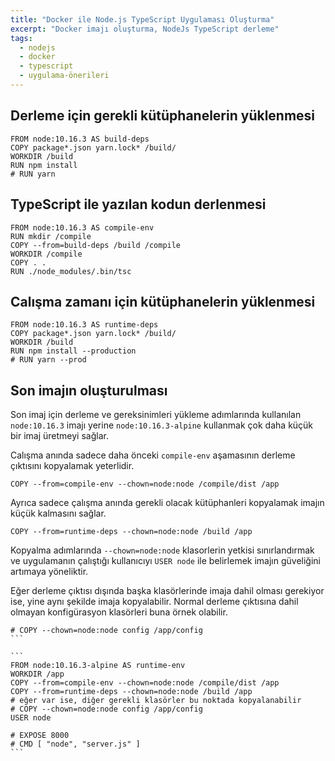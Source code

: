 ```yaml
---
title: "Docker ile Node.js TypeScript Uygulaması Oluşturma"
excerpt: "Docker imajı oluşturma, NodeJs TypeScript derleme"
tags: 
  - nodejs
  - docker
  - typescript
  - uygulama-önerileri
---
```


## Derleme için gerekli kütüphanelerin yüklenmesi

```
FROM node:10.16.3 AS build-deps
COPY package*.json yarn.lock* /build/
WORKDIR /build
RUN npm install
# RUN yarn
```

## TypeScript ile yazılan kodun derlenmesi

```
FROM node:10.16.3 AS compile-env
RUN mkdir /compile
COPY --from=build-deps /build /compile
WORKDIR /compile
COPY . .
RUN ./node_modules/.bin/tsc
```

## Calışma zamanı için kütüphanelerin yüklenmesi

```
FROM node:10.16.3 AS runtime-deps
COPY package*.json yarn.lock* /build/
WORKDIR /build
RUN npm install --production
# RUN yarn --prod
```

## Son imajın oluşturulması

Son imaj için derleme ve gereksinimleri yükleme adımlarında kullanılan `node:10.16.3` imajı yerine `node:10.16.3-alpine` kullanmak çok daha küçük bir imaj üretmeyi sağlar.

Calışma anında sadece daha önceki `compile-env` aşamasının derleme çıktısını kopyalamak yeterlidir.

```
COPY --from=compile-env --chown=node:node /compile/dist /app
```

Ayrıca sadece çalışma anında gerekli olacak kütüphanleri kopyalamak imajın küçük kalmasını sağlar.

```
COPY --from=runtime-deps --chown=node:node /build /app
```

Kopyalma adımlarında `--chown=node:node` klasorlerin yetkisi sınırlandırmak ve uygulamanın çalıştığı kullanıcıyı `USER node` ile belirlemek imajın güveliğini artımaya yöneliktir.

Eğer derleme çıktısı dışında başka klasörlerinde imaja dahil olması gerekiyor ise, yine aynı şekilde imaja kopyalabilir. Normal derleme çıktısına dahil olmayan konfigürasyon klasörleri buna örnek olabilir.

````
# COPY --chown=node:node config /app/config
```

```
FROM node:10.16.3-alpine AS runtime-env
WORKDIR /app
COPY --from=compile-env --chown=node:node /compile/dist /app
COPY --from=runtime-deps --chown=node:node /build /app
# eğer var ise, diğer gerekli klasörler bu noktada kopyalanabilir
# COPY --chown=node:node config /app/config
USER node

# EXPOSE 8000
# CMD [ "node", "server.js" ]
```
